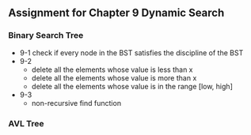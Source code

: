 ## Assignment for Chapter 9 Dynamic Search

### Binary Search Tree
* 9-1 check if every node in the BST satisfies the discipline of the BST
* 9-2 
  - delete all the elements whose value is less than x
  - delete all the elements whose value is more than x
  - delete all the elements whose value is in the range [low, high]
* 9-3
  - non-recursive find function

### AVL Tree
